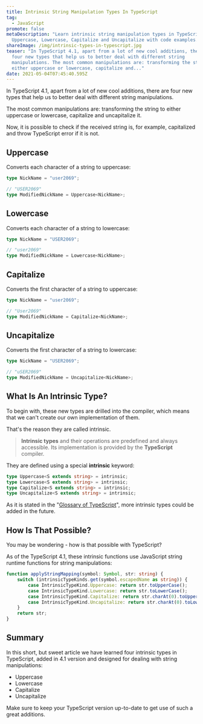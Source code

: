 ```yaml
---
title: Intrinsic String Manipulation Types In TypeScript
tag:
  - JavaScript
promote: false
metaDescription: "Learn intrinsic string manipulation types in TypeScript:
  Uppercase, Lowercase, Capitalize and Uncapitalize with code examples. "
shareImage: /img/intrinsic-types-in-typescript.jpg
teaser: "In TypeScript 4.1, apart from a lot of new cool additions, there are
  four new types that help us to better deal with different string
  manipulations. The most common manipulations are: transforming the string to
  either uppercase or lowercase, capitalize and..."
date: 2021-05-04T07:45:40.595Z
---
```

In TypeScript 4.1, apart from a lot of new cool additions, there are four new types that help us to better deal with different string manipulations.

The most common manipulations are: transforming the string to either uppercase or lowercase, capitalize and uncapitalize it.

Now, it is possible to check if the received string is, for example, capitalized and throw TypeScript error if it is not.

## Uppercase

Converts each character of a string to uppercase:

```typescript
type NickName = "user2069";

// "USER2069"
type ModifiedNickName = Uppercase<NickName>;
```

## Lowercase

Converts each character of a string to lowercase:

```typescript
type NickName = "USER2069";

// "user2069"
type ModifiedNickName = Lowercase<NickName>;
```

## Capitalize

Converts the first character of a string to uppercase:

```typescript
type NickName = "user2069";

// "User2069"
type ModifiedNickName = Capitalize<NickName>;
```

## Uncapitalize

Converts the first character of a string to lowercase:

```typescript
type NickName = "USER2069";

// "uSER2069"
type ModifiedNickName = Uncapitalize<NickName>;
```

## What Is An Intrinsic Type?

To begin with, these new types are drilled into the compiler, which means that we can't create our own implementation of them.

That's the reason they are called intrinsic.

> **Intrinsic types** and their operations are predefined and always accessible. Its implementation is provided by the **TypeScript** compiler.

They are defined using a special **intrinsic** keyword:

```typescript
type Uppercase<S extends string> = intrinsic;
type Lowercase<S extends string> = intrinsic;
type Capitalize<S extends string> = intrinsic;
type Uncapitalize<S extends string> = intrinsic;
```

As it is stated in the "[Glossary of TypeScript](https://gist.github.com/ruizb/55e1fc37cb198dccfdaf81450c3ebd43#intrinsic-type)", more intrinsic types could be added in the future.

## How Is That Possible?

You may be wondering - how is that possible with TypeScript?

As of the TypeScript 4.1, these intrinsic functions use JavaScript string runtime functions for string manipulations:

```typescript
function applyStringMapping(symbol: Symbol, str: string) {
    switch (intrinsicTypeKinds.get(symbol.escapedName as string)) {
        case IntrinsicTypeKind.Uppercase: return str.toUpperCase();
        case IntrinsicTypeKind.Lowercase: return str.toLowerCase();
        case IntrinsicTypeKind.Capitalize: return str.charAt(0).toUpperCase() + str.slice(1);
        case IntrinsicTypeKind.Uncapitalize: return str.charAt(0).toLowerCase() + str.slice(1);
    }
    return str;
}
```

## Summary

In this short, but sweet article we have learned four intrinsic types in TypeScript, added in 4.1 version and designed for dealing with string manipulations:

* Uppercase
* Lowercase
* Capitalize
* Uncapitalize

Make sure to keep your TypeScript version up-to-date to get use of such a great additions.